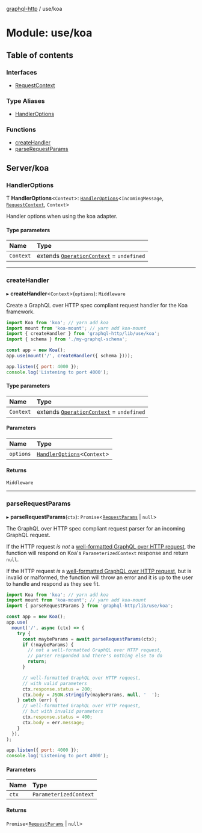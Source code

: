 [graphql-http](../README.md) / use/koa

# Module: use/koa

## Table of contents

### Interfaces

- [RequestContext](../interfaces/use_koa.RequestContext.md)

### Type Aliases

- [HandlerOptions](use_koa.md#handleroptions)

### Functions

- [createHandler](use_koa.md#createhandler)
- [parseRequestParams](use_koa.md#parserequestparams)

## Server/koa

### HandlerOptions

Ƭ **HandlerOptions**<`Context`\>: [`HandlerOptions`](../interfaces/handler.HandlerOptions.md)<`IncomingMessage`, [`RequestContext`](../interfaces/use_koa.RequestContext.md), `Context`\>

Handler options when using the koa adapter.

#### Type parameters

| Name | Type |
| :------ | :------ |
| `Context` | extends [`OperationContext`](handler.md#operationcontext) = `undefined` |

___

### createHandler

▸ **createHandler**<`Context`\>(`options`): `Middleware`

Create a GraphQL over HTTP spec compliant request handler for
the Koa framework.

```js
import Koa from 'koa'; // yarn add koa
import mount from 'koa-mount'; // yarn add koa-mount
import { createHandler } from 'graphql-http/lib/use/koa';
import { schema } from './my-graphql-schema';

const app = new Koa();
app.use(mount('/', createHandler({ schema })));

app.listen({ port: 4000 });
console.log('Listening to port 4000');
```

#### Type parameters

| Name | Type |
| :------ | :------ |
| `Context` | extends [`OperationContext`](handler.md#operationcontext) = `undefined` |

#### Parameters

| Name | Type |
| :------ | :------ |
| `options` | [`HandlerOptions`](use_koa.md#handleroptions)<`Context`\> |

#### Returns

`Middleware`

___

### parseRequestParams

▸ **parseRequestParams**(`ctx`): `Promise`<[`RequestParams`](../interfaces/common.RequestParams.md) \| ``null``\>

The GraphQL over HTTP spec compliant request parser for an incoming GraphQL request.

If the HTTP request _is not_ a [well-formatted GraphQL over HTTP request](https://graphql.github.io/graphql-over-http/draft/#sec-Request), the function will respond
on Koa's `ParameterizedContext` response and return `null`.

If the HTTP request _is_ a [well-formatted GraphQL over HTTP request](https://graphql.github.io/graphql-over-http/draft/#sec-Request), but is invalid or malformed,
the function will throw an error and it is up to the user to handle and respond as they see fit.

```js
import Koa from 'koa'; // yarn add koa
import mount from 'koa-mount'; // yarn add koa-mount
import { parseRequestParams } from 'graphql-http/lib/use/koa';

const app = new Koa();
app.use(
  mount('/', async (ctx) => {
    try {
      const maybeParams = await parseRequestParams(ctx);
      if (!maybeParams) {
        // not a well-formatted GraphQL over HTTP request,
        // parser responded and there's nothing else to do
        return;
      }

      // well-formatted GraphQL over HTTP request,
      // with valid parameters
      ctx.response.status = 200;
      ctx.body = JSON.stringify(maybeParams, null, '  ');
    } catch (err) {
      // well-formatted GraphQL over HTTP request,
      // but with invalid parameters
      ctx.response.status = 400;
      ctx.body = err.message;
    }
  }),
);

app.listen({ port: 4000 });
console.log('Listening to port 4000');
```

#### Parameters

| Name | Type |
| :------ | :------ |
| `ctx` | `ParameterizedContext` |

#### Returns

`Promise`<[`RequestParams`](../interfaces/common.RequestParams.md) \| ``null``\>

